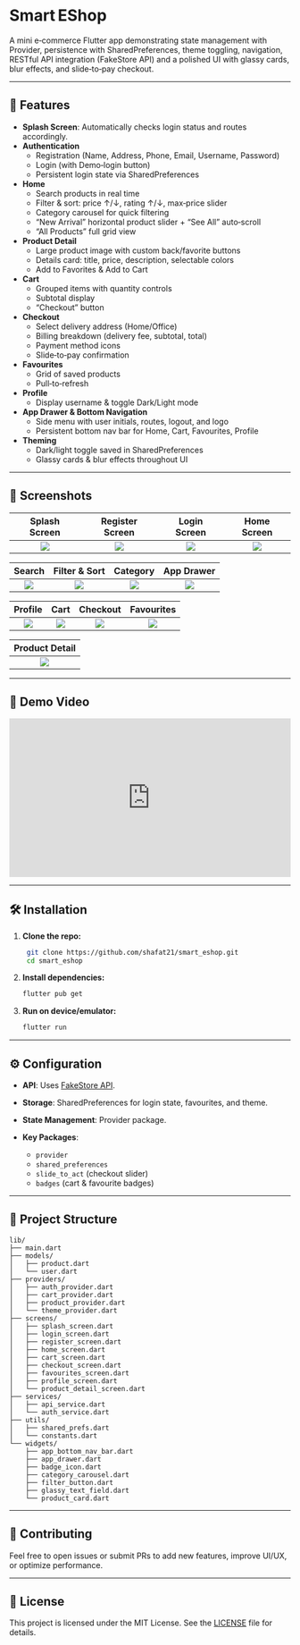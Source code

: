 # Smart EShop

A mini e‑commerce Flutter app demonstrating state management with Provider, persistence with SharedPreferences, theme toggling, navigation, RESTful API integration (FakeStore API) and a polished UI with glassy cards, blur effects, and slide‑to‑pay checkout.

---

## 🚀 Features

- **Splash Screen**: Automatically checks login status and routes accordingly.  
- **Authentication**  
  - Registration (Name, Address, Phone, Email, Username, Password)  
  - Login (with Demo‑login button)  
  - Persistent login state via SharedPreferences  
- **Home**  
  - Search products in real time  
  - Filter & sort: price ↑/↓, rating ↑/↓, max‑price slider  
  - Category carousel for quick filtering  
  - “New Arrival” horizontal product slider + “See All” auto‑scroll  
  - “All Products” full grid view  
- **Product Detail**  
  - Large product image with custom back/favorite buttons  
  - Details card: title, price, description, selectable colors  
  - Add to Favorites & Add to Cart  
- **Cart**  
  - Grouped items with quantity controls  
  - Subtotal display  
  - “Checkout” button  
- **Checkout**  
  - Select delivery address (Home/Office)  
  - Billing breakdown (delivery fee, subtotal, total)  
  - Payment method icons  
  - Slide‑to‑pay confirmation  
- **Favourites**  
  - Grid of saved products  
  - Pull‑to‑refresh  
- **Profile**  
  - Display username & toggle Dark/Light mode  
- **App Drawer & Bottom Navigation**  
  - Side menu with user initials, routes, logout, and logo  
  - Persistent bottom nav bar for Home, Cart, Favourites, Profile  
- **Theming**  
  - Dark/light toggle saved in SharedPreferences  
  - Glassy cards & blur effects throughout UI  

---

## 📸 Screenshots

| Splash Screen | Register Screen | Login Screen | Home Screen |
|:-------------:|:---------------:|:------------:|:-----------:|
| ![](https://i.postimg.cc/ZKThnYTQ/Screenshot-1753037352.png) | ![](https://i.postimg.cc/NjFq8N27/Screenshot-1753037361.png) | ![](https://i.postimg.cc/wjrKwhhK/Screenshot-1753037367.png) | ![](https://i.postimg.cc/nzv6VgNZ/Screenshot-1753037372.png) |

| Search | Filter & Sort | Category | App Drawer |
|:------:|:-------------:|:--------:|:----------:|
| ![](https://i.postimg.cc/Bb4RjNGF/Screenshot-1753037376.png) | ![](https://i.postimg.cc/Y9c5HMnb/Screenshot-1753037378.png) | ![](https://i.postimg.cc/NFxqDSxb/Screenshot-1753037388.png) | ![](https://i.postimg.cc/Hxk37Nhb/Screenshot-1753039401.png) |

| Profile | Cart | Checkout | Favourites |
|:-------:|:----:|:--------:|:----------:|
| ![](https://i.postimg.cc/5tZV2w05/Screenshot-1753037395.png) | ![](https://i.postimg.cc/vBfdgcgJ/Screenshot-1753037416.png) | ![](https://i.postimg.cc/yxKCFs0k/Screenshot-1753037418.png) | ![](https://i.postimg.cc/T2j6T5Xm/Screenshot-1753037426.png) |

| Product Detail |
|:--------------:|
| ![](https://i.postimg.cc/k5R0zBc2/Screenshot-1753037428.png) |

---

## 🎥 Demo Video

<div style="position: relative; padding-bottom: 56.25%; height: 0;">
  <iframe
    id="js_video_iframe"
    src="https://jumpshare.com/embed/uhaK3ns1PYcVMC6UlCD7"
    frameborder="0"
    webkitallowfullscreen
    mozallowfullscreen
    allowfullscreen
    style="position: absolute; top: 0; left: 0; width: 100%; height: 100%;">
  </iframe>
</div>

---
## 🛠 Installation

1. **Clone the repo:**  
   ```bash
    git clone https://github.com/shafat21/smart_eshop.git
    cd smart_eshop
    ```

2. **Install dependencies:**

   ```bash
   flutter pub get
   ```
3. **Run on device/emulator:**

   ```bash
   flutter run
   ```

---

## ⚙️ Configuration

* **API**: Uses [FakeStore API](https://fakestoreapi.com).
* **Storage**: SharedPreferences for login state, favourites, and theme.
* **State Management**: Provider package.
* **Key Packages**:

  * `provider`
  * `shared_preferences`
  * `slide_to_act` (checkout slider)
  * `badges` (cart & favourite badges)

---

## 📂 Project Structure

```
lib/
├── main.dart
├── models/
│   ├── product.dart
│   └── user.dart
├── providers/
│   ├── auth_provider.dart
│   ├── cart_provider.dart
│   ├── product_provider.dart
│   └── theme_provider.dart
├── screens/
│   ├── splash_screen.dart
│   ├── login_screen.dart
│   ├── register_screen.dart
│   ├── home_screen.dart
│   ├── cart_screen.dart
│   ├── checkout_screen.dart
│   ├── favourites_screen.dart
│   ├── profile_screen.dart
│   └── product_detail_screen.dart
├── services/
│   ├── api_service.dart
│   └── auth_service.dart
├── utils/
│   ├── shared_prefs.dart
│   └── constants.dart
└── widgets/
    ├── app_bottom_nav_bar.dart
    ├── app_drawer.dart
    ├── badge_icon.dart
    ├── category_carousel.dart
    ├── filter_button.dart
    ├── glassy_text_field.dart
    └── product_card.dart
```

---

## 🤝 Contributing

Feel free to open issues or submit PRs to add new features, improve UI/UX, or optimize performance.

---

## 📄 License

This project is licensed under the MIT License. See the [LICENSE](LICENSE) file for details.
